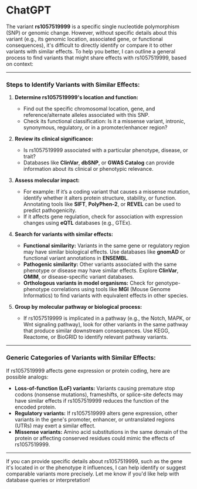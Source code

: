 # ChatGPT

The variant **rs1057519999** is a specific single nucleotide polymorphism (SNP) or genomic change. However, without specific details about this variant (e.g., its genomic location, associated gene, or functional consequences), it's difficult to directly identify or compare it to other variants with similar effects. To help you better, I can outline a general process to find variants that might share effects with rs1057519999, based on context:

---

### Steps to Identify Variants with Similar Effects:

1. **Determine rs1057519999's location and function:**
   - Find out the specific chromosomal location, gene, and reference/alternate alleles associated with this SNP.
   - Check its functional classification: Is it a missense variant, intronic, synonymous, regulatory, or in a promoter/enhancer region?

2. **Review its clinical significance:**
   - Is rs1057519999 associated with a particular phenotype, disease, or trait?
   - Databases like **ClinVar**, **dbSNP**, or **GWAS Catalog** can provide information about its clinical or phenotypic relevance.

3. **Assess molecular impact:**
   - For example: If it’s a coding variant that causes a missense mutation, identify whether it alters protein structure, stability, or function. Annotating tools like **SIFT**, **PolyPhen-2**, or **REVEL** can be used to predict pathogenicity.
   - If it affects gene regulation, check for association with expression changes using **eQTL** databases (e.g., GTEx).

4. **Search for variants with similar effects:**
   - **Functional similarity:** Variants in the same gene or regulatory region may have similar biological effects. Use databases like **gnomAD** or functional variant annotations in **ENSEMBL**.
   - **Pathogenic similarity:** Other variants associated with the same phenotype or disease may have similar effects. Explore **ClinVar**, **OMIM**, or disease-specific variant databases.
   - **Orthologous variants in model organisms:** Check for genotype-phenotype correlations using tools like **MGI** (Mouse Genome Informatics) to find variants with equivalent effects in other species.

5. **Group by molecular pathway or biological process:**
   - If rs1057519999 is implicated in a pathway (e.g., the Notch, MAPK, or Wnt signaling pathway), look for other variants in the same pathway that produce similar downstream consequences. Use KEGG, Reactome, or BioGRID to identify relevant pathway variants.

---

### Generic Categories of Variants with Similar Effects:
If rs1057519999 affects gene expression or protein coding, here are possible analogs:
- **Loss-of-function (LoF) variants:** Variants causing premature stop codons (nonsense mutations), frameshifts, or splice-site defects may have similar effects if rs1057519999 reduces the function of the encoded protein.
- **Regulatory variants:** If rs1057519999 alters gene expression, other variants in the gene's promoter, enhancer, or untranslated regions (UTRs) may exert a similar effect.
- **Missense variants:** Amino acid substitutions in the same domain of the protein or affecting conserved residues could mimic the effects of rs1057519999.
  
---

If you can provide specific details about rs1057519999, such as the gene it's located in or the phenotype it influences, I can help identify or suggest comparable variants more precisely. Let me know if you'd like help with database queries or interpretation!